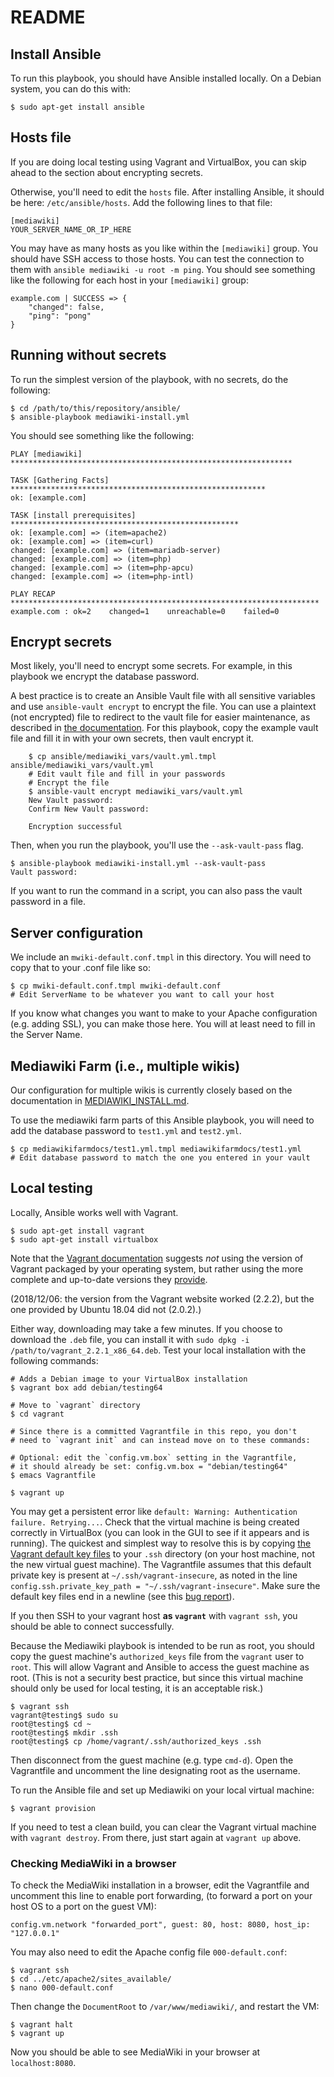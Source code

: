 # README

## Install Ansible

To run this playbook, you should have Ansible installed locally.  On a
Debian system, you can do this with:

    $ sudo apt-get install ansible

## Hosts file

If you are doing local testing using Vagrant and VirtualBox, you can
skip ahead to the section about encrypting secrets.

Otherwise, you'll need to edit the `hosts` file. After installing
Ansible, it should be here: `/etc/ansible/hosts`. Add the following
lines to that file:

```
[mediawiki]
YOUR_SERVER_NAME_OR_IP_HERE
```

You may have as many hosts as you like within the `[mediawiki]` group.
You should have SSH access to those hosts.  You can test the connection
to them with `ansible mediawiki -u root -m ping`.  You should see
something like the following for each host in your `[mediawiki]` group:

```
example.com | SUCCESS => {
    "changed": false, 
    "ping": "pong"
}
```

## Running without secrets

To run the simplest version of the playbook, with no secrets, do the
following:

    $ cd /path/to/this/repository/ansible/
    $ ansible-playbook mediawiki-install.yml

You should see something like the following:

```
PLAY [mediawiki] ***************************************************************

TASK [Gathering Facts] *********************************************************
ok: [example.com]

TASK [install prerequisites] ***************************************************
ok: [example.com] => (item=apache2)
ok: [example.com] => (item=curl)
changed: [example.com] => (item=mariadb-server)
changed: [example.com] => (item=php)
changed: [example.com] => (item=php-apcu)
changed: [example.com] => (item=php-intl)

PLAY RECAP *********************************************************************
example.com : ok=2    changed=1    unreachable=0    failed=0   
```

## Encrypt secrets

Most likely, you'll need to encrypt some secrets.  For example, in this
playbook we encrypt the database password.

A best practice is to create an Ansible Vault file with all sensitive
variables and use `ansible-vault encrypt` to encrypt the file.  You can
use a plaintext (not encrypted) file to redirect to the vault file for
easier maintenance, as described in [the
documentation](https://docs.ansible.com/ansible/2.5/user_guide/playbooks_best_practices.html#best-practices-for-variables-and-vaults).
For this playbook, copy the example vault file and fill it in with your
own secrets, then vault encrypt it.

```
    $ cp ansible/mediawiki_vars/vault.yml.tmpl ansible/mediawiki_vars/vault.yml
    # Edit vault file and fill in your passwords
    # Encrypt the file
    $ ansible-vault encrypt mediawiki_vars/vault.yml
    New Vault password:
    Confirm New Vault password:

    Encryption successful
```

Then, when you run the playbook, you'll use the `--ask-vault-pass` flag.

    $ ansible-playbook mediawiki-install.yml --ask-vault-pass
    Vault password:

If you want to run the command in a script, you can also pass the vault
password in a file.

## Server configuration

We include an `mwiki-default.conf.tmpl` in this directory.  You will need to copy that to your .conf file like so:

    $ cp mwiki-default.conf.tmpl mwiki-default.conf
    # Edit ServerName to be whatever you want to call your host

If you know what changes you want to make to your Apache configuration
(e.g. adding SSL), you can make those here.  You will at least need
to fill in the Server Name.

## Mediawiki Farm (i.e., multiple wikis)

Our configuration for multiple wikis is currently closely based on
the documentation in
[MEDIAWIKI_INSTALL.md](https://github.com/OpenTechStrategies/librehq-wikis/blob/mvp-dev/MEDIAWIKI_INSTALL.md).

To use the mediawiki farm parts of this Ansible playbook, you will need
to add the database password to `test1.yml` and `test2.yml`.

    $ cp mediawikifarmdocs/test1.yml.tmpl mediawikifarmdocs/test1.yml
    # Edit database password to match the one you entered in your vault


## Local testing

Locally, Ansible works well with Vagrant.

    $ sudo apt-get install vagrant
    $ sudo apt-get install virtualbox

Note that the [Vagrant
documentation](https://www.vagrantup.com/docs/installation/) suggests
_not_ using the version of Vagrant packaged by your operating system,
but rather using the more complete and up-to-date versions they
[provide](https://www.vagrantup.com/downloads.html).

(2018/12/06: the version from the Vagrant website worked (2.2.2),
but the one provided by Ubuntu 18.04 did not (2.0.2).)

Either way, downloading may take a few minutes.  If you choose to
download the `.deb` file, you can install it with `sudo dpkg -i
/path/to/vagrant_2.2.1_x86_64.deb`. Test your local installation with
the following commands:

    # Adds a Debian image to your VirtualBox installation
    $ vagrant box add debian/testing64

    # Move to `vagrant` directory
    $ cd vagrant

    # Since there is a committed Vagrantfile in this repo, you don't
    # need to `vagrant init` and can instead move on to these commands:
    
    # Optional: edit the `config.vm.box` setting in the Vagrantfile,
    # it should already be set: config.vm.box = "debian/testing64"
    $ emacs Vagrantfile

    $ vagrant up

You may get a persistent error like `default: Warning: Authentication
failure. Retrying...`.  Check that the virtual machine is being created
correctly in VirtualBox (you can look in the GUI to see if it appears
and is running).  The quickest and simplest way to resolve this is by
copying [the Vagrant default key
files](https://github.com/hashicorp/vagrant/tree/master/keys) to your
`.ssh` directory (on your host machine, not the new virtual guest
machine).  The Vagrantfile assumes that this default private key is
present at `~/.ssh/vagrant-insecure`, as noted in the line
`config.ssh.private_key_path = "~/.ssh/vagrant-insecure"`. Make sure
the default key files end in a newline (see this [bug
report](https://github.com/hashicorp/vagrant/issues/10333)).

If you then SSH to your vagrant host __as `vagrant`__ with `vagrant
ssh`, you should be able to connect successfully.

Because the Mediawiki playbook is intended to be run as root, you should
copy the guest machine's `authorized_keys` file from the `vagrant` user
to `root`.  This will allow Vagrant and Ansible to access the guest
machine as root. (This is not a security best practice, but since this
virtual machine should only be used for local testing, it is an
acceptable risk.)

    $ vagrant ssh
    vagrant@testing$ sudo su
    root@testing$ cd ~
    root@testing$ mkdir .ssh
    root@testing$ cp /home/vagrant/.ssh/authorized_keys .ssh

Then disconnect from the guest machine (e.g. type `cmd-d`).  Open the
Vagrantfile and uncomment the line designating root as the username.

To run the Ansible file and set up Mediawiki on your local virtual
machine:

    $ vagrant provision

If you need to test a clean build, you can clear the Vagrant virtual
machine with `vagrant destroy`.  From there, just start again at
`vagrant up` above.

### Checking MediaWiki in a browser

To check the MediaWiki installation in a browser, edit the
Vagrantfile and uncomment this line to enable port forwarding,
(to forward a port on your host OS to a port on the guest VM):

    config.vm.network "forwarded_port", guest: 80, host: 8080, host_ip: "127.0.0.1"

You may also need to edit the Apache config file `000-default.conf`:

    $ vagrant ssh
    $ cd ../etc/apache2/sites_available/
    $ nano 000-default.conf

Then change the `DocumentRoot` to `/var/www/mediawiki/`, and restart
the VM:

    $ vagrant halt
    $ vagrant up

Now you should be able to see MediaWiki in your browser at
`localhost:8080`.

